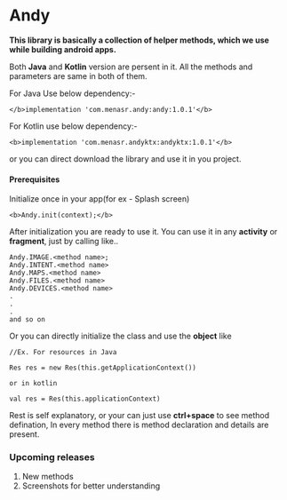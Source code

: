# Andy

<b>This library is basically a collection of helper methods, which we use while building android apps.</b>

Both <b>Java</b> and <b>Kotlin</b> version are persent in it. All the methods and parameters are same in both of them.

For Java Use below dependency:-
```
</b>implementation 'com.menasr.andy:andy:1.0.1'</b>
```

For Kotlin use below dependency:-
```
<b>implementation 'com.menasr.andyktx:andyktx:1.0.1'</b>
```

or you can direct download the library and use it in you project.

#### Prerequisites
Initialize once in your app(for ex - Splash screen)
```
<b>Andy.init(context);</b>
```

After initialization you are ready to use it. You can use it in any <b>activity</b> or <b>fragment</b>, just by calling like..
```
Andy.IMAGE.<method name>;
Andy.INTENT.<method name>
Andy.MAPS.<method name>
Andy.FILES.<method name>
Andy.DEVICES.<method name>
.
.
.
and so on
```

Or you can directly initialize the class and use the <b>object</b> like
```
//Ex. For resources in Java

Res res = new Res(this.getApplicationContext())

or in kotlin

val res = Res(this.applicationContext)
```

Rest is self explanatory, or your can just use <b>ctrl+space</b> to see method defination, In every method there is method declaration and details are present.

### Upcoming releases
 1. New methods
 2. Screenshots for better understanding
